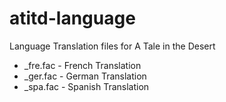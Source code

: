 # atitd-language
Language Translation files for A Tale in the Desert

- _fre.fac - French Translation
- _ger.fac - German Translation
- _spa.fac - Spanish Translation
